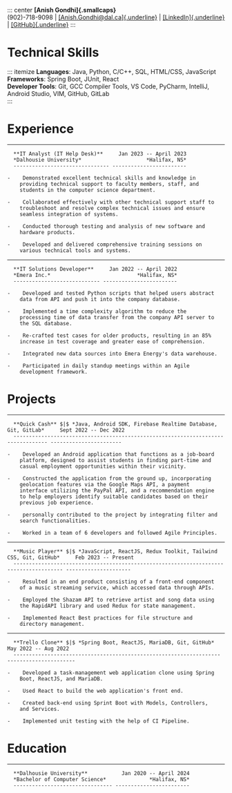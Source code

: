 ::: center
**[Anish Gondhi]{.smallcaps}**\
(902)-718-9098 $|$
[[Anish.Gondhi@dal.ca]{.underline}](mailto:Anish.Gondhi@dal.ca) $|$
[[LinkedIn]{.underline}](https://www.linkedin.com/in/anish-gondhi/) $|$
[[GitHub]{.underline}](https://github.com/anishgondhi04)
:::

# Technical Skills

::: itemize
**Languages**: Java, Python, C/C++, SQL, HTML/CSS, JavaScript\
**Frameworks**: Spring Boot, JUnit, React\
**Developer Tools**: Git, GCC Compiler Tools, VS Code, PyCharm,
IntelliJ, Android Studio, VIM, GitHub, GitLab\
:::

# Experience

-   ------------------------------- ------------------------
      **IT Analyst (IT Help Desk)**     Jan 2023 -- April 2023
      *Dalhousie University*                     *Halifax, NS*
      ------------------------------- ------------------------

    -    Demonstrated excellent technical skills and knowledge in
        providing technical support to faculty members, staff, and
        students in the computer science department.

    -    Collaborated effectively with other technical support staff to
        troubleshoot and resolve complex technical issues and ensure
        seamless integration of systems.

    -    Conducted thorough testing and analysis of new software and
        hardware products.

    -    Developed and delivered comprehensive training sessions on
        various technical tools and systems.

-   ---------------------------- ------------------------
      **IT Solutions Developer**     Jan 2022 -- April 2022
      *Emera Inc.*                            *Halifax, NS*
      ---------------------------- ------------------------

    -    Developed and tested Python scripts that helped users abstract
        data from API and push it into the company database.

    -    Implemented a time complexity algorithm to reduce the
        processing time of data transfer from the company API server to
        the SQL database.

    -    Re-crafted test cases for older products, resulting in an 85%
        increase in test coverage and greater ease of comprehension.

    -    Integrated new data sources into Emera Energy's data warehouse.

    -    Participated in daily standup meetings within an Agile
        development framework.

# Projects

-   --------------------------------------------------------------------------------- -----------------------
      **Quick Cash** $|$ *Java, Android SDK, Firebase Realtime Database, Git, GitLab*     Sept 2022 -- Dec 2022
      --------------------------------------------------------------------------------- -----------------------

    -    Developed an Android application that functions as a job-board
        platform, designed to assist students in finding part-time and
        casual employment opportunities within their vicinity.

    -    Constructed the application from the ground up, incorporating
        geolocation features via the Google Maps API, a payment
        interface utilizing the PayPal API, and a recommendation engine
        to help employers identify suitable candidates based on their
        previous job experience.

    -    personally contributed to the project by integrating filter and
        search functionalities.

    -    Worked in a team of 6 developers and followed Agile Principles.

-   -------------------------------------------------------------------------------------- ---------------------
      **Music Player** $|$ *JavaScript, ReactJS, Redux Toolkit, Tailwind CSS, Git, GitHub*     Feb 2023 -- Present
      -------------------------------------------------------------------------------------- ---------------------

    -    Resulted in an end product consisting of a front-end component
        of a music streaming service, which accessed data through APIs.

    -    Employed the Shazam API to retrieve artist and song data using
        the RapidAPI library and used Redux for state management.

    -    Implemented React Best practices for file structure and
        directory management.

-   ------------------------------------------------------------------- ----------------------
      **Trello Clone** $|$ *Spring Boot, ReactJS, MariaDB, Git, GitHub*     May 2022 -- Aug 2022
      ------------------------------------------------------------------- ----------------------

    -    Developed a task-management web application clone using Spring
        Boot, ReactJS, and MariaDB.

    -    Used React to build the web application's front end.

    -    Created back-end using Sprint Boot with Models, Controllers,
        and Services.

    -    Implemented unit testing with the help of CI Pipeline.

# Education

-   -------------------------------- ------------------------
      **Dalhousie University**           Jan 2020 -- April 2024
      *Bachelor of Computer Science*              *Halifax, NS*
      -------------------------------- ------------------------
